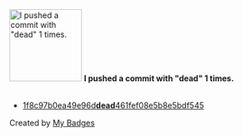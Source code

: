 <img src="https://github.com/my-badges/my-badges/blob/master/src/all-badges/dead-commit/dead-commit.png?raw=true" alt="I pushed a commit with &quot;dead&quot; 1 times." title="I pushed a commit with &quot;dead&quot; 1 times." width="128">
<strong>I pushed a commit with &quot;dead&quot; 1 times.</strong>
<br><br>

- <a href="https://github.com/AfzalSabbir/vue-sfc-vite/commit/1f8c97b0ea49e96ddead461fef08e5b8e5bdf545">1f8c97b0ea49e96d<strong>dead</strong>461fef08e5b8e5bdf545</a>


Created by <a href="https://github.com/my-badges/my-badges">My Badges</a>